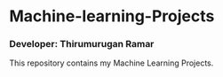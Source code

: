 # Machine-learning-Projects

### Developer: Thirumurugan Ramar
This repository contains my Machine Learning Projects.
